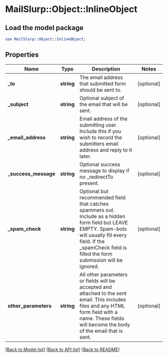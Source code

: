 # MailSlurp::Object::InlineObject

## Load the model package
```perl
use MailSlurp::Object::InlineObject;
```

## Properties
Name | Type | Description | Notes
------------ | ------------- | ------------- | -------------
**_to** | **string** | The email address that submitted form should be sent to. | [optional] 
**_subject** | **string** | Optional subject of the email that will be sent. | [optional] 
**_email_address** | **string** | Email address of the submitting user. Include this if you wish to record the submitters email address and reply to it later. | [optional] 
**_success_message** | **string** | Optional success message to display if no _redirectTo present. | [optional] 
**_spam_check** | **string** | Optional but recommended field that catches spammers out. Include as a hidden form field but LEAVE EMPTY. Spam-bots will usually fill every field. If the _spamCheck field is filled the form submission will be ignored. | [optional] 
**other_parameters** | **string** | All other parameters or fields will be accepted and attached to the sent email. This includes files and any HTML form field with a name. These fields will become the body of the email that is sent. | [optional] 

[[Back to Model list]](../README#documentation-for-models) [[Back to API list]](../README#documentation-for-api-endpoints) [[Back to README]](../README)



